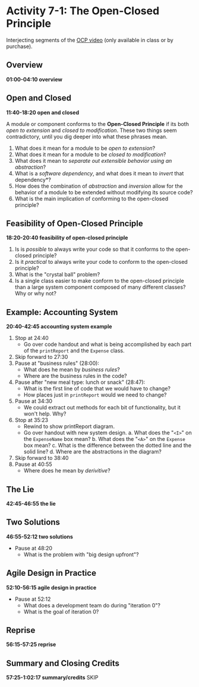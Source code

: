# Activity 7-1: The Open-Closed Principle

Interjecting segments of the [OCP video](../videos/11-ocp.md) (only available in class or by purchase).

## Overview

**01:00-04:10 overview**

## Open and Closed

**11:40-18:20 open and closed**

A module or component conforms to the **Open-Closed Principle** if its both *open to extension* and *closed to modification*.  These two things seem contradictory, until you dig deeper into what these phrases mean.

1. What does it mean for a module to be *open to extension*?
2. What does it mean for a module to be *closed to modification*?
3. What does it mean to *separate out extensible behavior using an abstraction*?
4. What is a *software dependency*, and what does it mean to *invert* that dependency*?
5. How does the combination of *abstraction* and *inversion* allow for the behavior of a module to be extended without modifying its source code?
6. What is the main implication of conforming to the open-closed principle?

## Feasibility of Open-Closed Principle

**18:20-20:40 feasibility of open-closed principle**

1. Is is *possible* to always write your code so that it conforms to the open-closed principle?
2. Is it *practical* to always write your code to conform to the open-closed principle?
3. What is the "crystal ball" problem?
4. Is a single class easier to make conform to the open-closed principle than a large system component composed of many different classes? Why or why not?

## Example: Accounting System

**20:40-42:45 accounting system example**

1. Stop at 24:40
   - Go over code handout and what is being accomplished by each part of the `printReport` and the `Expense` class.
2. Skip forward to 27:30
3. Pause at "business rules" (28:00):
   - What does he mean by *business rules*?
   - Where are the business rules in the code?
4. Pause after "new meal type: lunch or snack" (28:47):
   - What is the first line of code that we would have to change?
   - How places just in `printReport` would we need to change?
5. Pause at 34:30
   - We could extract out methods for each bit of functionality, but it won't help. Why?
6. Stop at 35:23
   - Rewind to show printReport diagram.
   - Go over handout with new system design.
     a. What does the "`<I>`" on the `ExpenseName` box mean?
     b. What does the "`<A>`" on the `Expense` box mean?
     c. What is the difference between the dotted line and the solid line?
     d. Where are the abstractions in the diagram?
7. Skip forward to 38:40
8. Pause at 40:55
   - Where does he mean by *derivitive*?

## The Lie ##

**42:45-46:55 the lie**

## Two Solutions ##

**46:55-52:12 two solutions**

- Pause at 48:20
   - What is the problem with "big design upfront"?

## Agile Design in Practice  ##

**52:10-56:15 agile design in practice**

- Pause at 52:12
   - What does a development team do during "iteration 0"?
   - What is the goal of iteration 0?

## Reprise

**56:15-57:25 reprise**

## Summary and Closing Credits

**57:25-1:02:17 summary/credits** SKIP
